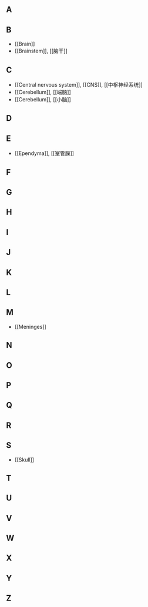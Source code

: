 ## A

## B
- [[Brain]]
- [[Brainstem]], [[脑干]]
## C
- [[Central nervous system]], [[CNS]], [[中枢神经系统]]
- [[Cerebellum]], [[端脑]]
- [[Cerebellum]], [[小脑]]
## D
## E
- [[Ependyma]], [[室管膜]]
## F
## G
## H
## I
## J
## K
## L
## M
- [[Meninges]]
## N
## O
## P
## Q
## R
## S
- [[Skull​​]]
## T
## U
## V
## W
## X
## Y
## Z